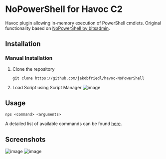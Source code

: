 # NoPowerShell for Havoc C2
Havoc plugin allowing in-memory execution of PowerShell cmdlets. Original functionality based on [NoPowerShell by bitsadmin](https://github.com/bitsadmin/nopowershell).

## Installation 
### Manual Installation
1. Clone the repository
   ```
   git clone https://github.com/jakobfriedl/havoc-NoPowerShell
   ```
3. Load Script using Script Manager
   ![image](https://github.com/jakobfriedl/havoc-NoPowerShell/assets/71284620/488e5660-ee65-4ac2-b4c8-2d503ffded16)
   
## Usage
```
nps <command> <arguments>
```
A detailed list of available commands can be found [here](https://github.com/bitsadmin/nopowershell/blob/master/CHEATSHEET.md).

## Screenshots
![image](https://github.com/jakobfriedl/havoc-NoPowerShell/assets/71284620/ffcf67c3-0b2f-499a-a215-518653a7ec87)
![image](https://github.com/jakobfriedl/havoc-NoPowerShell/assets/71284620/0aef1f03-cf94-45fa-a4a1-9e631e470721)
